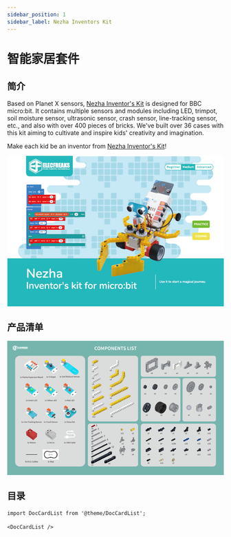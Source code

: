 ```yaml
---
sidebar_position: 1
sidebar_label: Nezha Inventors Kit
---
```


# 智能家居套件

## 简介

Based on Planet X sensors, [Nezha Inventor's Kit](https://shop.elecfreaks.com/products/elecfreaks-micro-bit-nezha-48-in-1-inventors-kit-without-micro-bit-board?_pos=2&_sid=ed1b6fbd2&_ss=r) is designed for BBC micro:bit. It contains multiple sensors and modules including LED, trimpot, soil moisture sensor, ultrasonic sensor, crash sensor, line-tracking sensor, etc., and also with over 400 pieces of bricks. We've built over 36 cases with this kit aiming to cultivate and inspire kids' creativity and imagination.

Make each kid be an inventor from [Nezha Inventor's Kit](https://shop.elecfreaks.com/products/elecfreaks-micro-bit-nezha-48-in-1-inventors-kit-without-micro-bit-board?_pos=2&_sid=ed1b6fbd2&_ss=r)!

![](./images/Nezha-Inventors-kit-for-microbit-01.png)

## 产品清单

![](./images/Nezha-Inventors-kit-for-microbit-02.png)

## 目录

```mdx-code-block
import DocCardList from '@theme/DocCardList';

<DocCardList />
```

